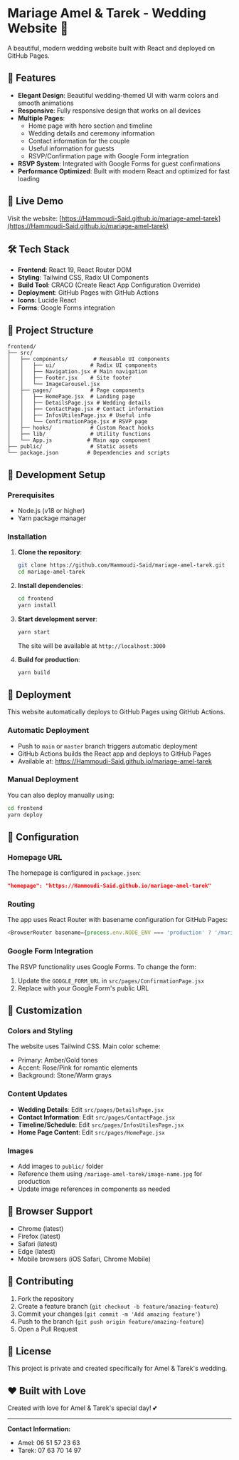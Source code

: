 # Mariage Amel & Tarek - Wedding Website 💍

A beautiful, modern wedding website built with React and deployed on GitHub Pages.

## 🌟 Features

- **Elegant Design**: Beautiful wedding-themed UI with warm colors and smooth animations
- **Responsive**: Fully responsive design that works on all devices
- **Multiple Pages**: 
  - Home page with hero section and timeline
  - Wedding details and ceremony information
  - Contact information for the couple
  - Useful information for guests
  - RSVP/Confirmation page with Google Form integration
- **RSVP System**: Integrated with Google Forms for guest confirmations
- **Performance Optimized**: Built with modern React and optimized for fast loading

## 🚀 Live Demo

Visit the website: [https://Hammoudi-Said.github.io/mariage-amel-tarek](https://Hammoudi-Said.github.io/mariage-amel-tarek)

## 🛠 Tech Stack

- **Frontend**: React 19, React Router DOM
- **Styling**: Tailwind CSS, Radix UI Components
- **Build Tool**: CRACO (Create React App Configuration Override)
- **Deployment**: GitHub Pages with GitHub Actions
- **Icons**: Lucide React
- **Forms**: Google Forms integration

## 📁 Project Structure

```
frontend/
├── src/
│   ├── components/        # Reusable UI components
│   │   ├── ui/           # Radix UI components
│   │   ├── Navigation.jsx # Main navigation
│   │   ├── Footer.jsx    # Site footer
│   │   └── ImageCarousel.jsx
│   ├── pages/            # Page components
│   │   ├── HomePage.jsx  # Landing page
│   │   ├── DetailsPage.jsx # Wedding details
│   │   ├── ContactPage.jsx # Contact information
│   │   ├── InfosUtilesPage.jsx # Useful info
│   │   └── ConfirmationPage.jsx # RSVP page
│   ├── hooks/            # Custom React hooks
│   ├── lib/              # Utility functions
│   └── App.js           # Main app component
├── public/               # Static assets
└── package.json         # Dependencies and scripts
```

## 🔧 Development Setup

### Prerequisites
- Node.js (v18 or higher)
- Yarn package manager

### Installation

1. **Clone the repository**:
   ```bash
   git clone https://github.com/Hammoudi-Said/mariage-amel-tarek.git
   cd mariage-amel-tarek
   ```

2. **Install dependencies**:
   ```bash
   cd frontend
   yarn install
   ```

3. **Start development server**:
   ```bash
   yarn start
   ```
   
   The site will be available at `http://localhost:3000`

4. **Build for production**:
   ```bash
   yarn build
   ```

## 🚀 Deployment

This website automatically deploys to GitHub Pages using GitHub Actions.

### Automatic Deployment
- Push to `main` or `master` branch triggers automatic deployment
- GitHub Actions builds the React app and deploys to GitHub Pages
- Available at: https://Hammoudi-Said.github.io/mariage-amel-tarek

### Manual Deployment
You can also deploy manually using:
```bash
cd frontend
yarn deploy
```

## 📝 Configuration

### Homepage URL
The homepage is configured in `package.json`:
```json
"homepage": "https://Hammoudi-Said.github.io/mariage-amel-tarek"
```

### Routing
The app uses React Router with basename configuration for GitHub Pages:
```javascript
<BrowserRouter basename={process.env.NODE_ENV === 'production' ? '/mariage-amel-tarek' : ''}>
```

### Google Form Integration
The RSVP functionality uses Google Forms. To change the form:
1. Update the `GOOGLE_FORM_URL` in `src/pages/ConfirmationPage.jsx`
2. Replace with your Google Form's public URL

## 🎨 Customization

### Colors and Styling
The website uses Tailwind CSS. Main color scheme:
- Primary: Amber/Gold tones
- Accent: Rose/Pink for romantic elements
- Background: Stone/Warm grays

### Content Updates
- **Wedding Details**: Edit `src/pages/DetailsPage.jsx`
- **Contact Information**: Edit `src/pages/ContactPage.jsx`
- **Timeline/Schedule**: Edit `src/pages/InfosUtilesPage.jsx`
- **Home Page Content**: Edit `src/pages/HomePage.jsx`

### Images
- Add images to `public/` folder
- Reference them using `/mariage-amel-tarek/image-name.jpg` for production
- Update image references in components as needed

## 📱 Browser Support

- Chrome (latest)
- Firefox (latest)
- Safari (latest)
- Edge (latest)
- Mobile browsers (iOS Safari, Chrome Mobile)

## 🤝 Contributing

1. Fork the repository
2. Create a feature branch (`git checkout -b feature/amazing-feature`)
3. Commit your changes (`git commit -m 'Add amazing feature'`)
4. Push to the branch (`git push origin feature/amazing-feature`)
5. Open a Pull Request

## 📄 License

This project is private and created specifically for Amel & Tarek's wedding.

## ❤️ Built with Love

Created with love for Amel & Tarek's special day! 💕

---

**Contact Information:**
- Amel: 06 51 57 23 63
- Tarek: 07 63 70 14 97
